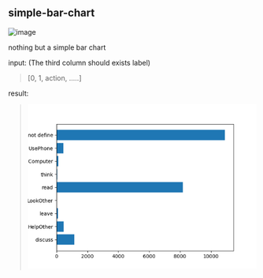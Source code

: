 ## simple-bar-chart  
![image](https://img.shields.io/badge/build-passsing-brightgreen)

nothing but a simple bar chart

input: (The third column should exists label)

> [0, 1, action, .....]

result:

> ![image](https://github.com/jessica-anyen/simple-bar-chart/blob/master/result_img.png)
